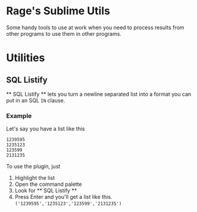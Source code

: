# Rage's Sublime Utils
Some handy tools to use at work when you need to process results from other programs to use them in other programs.

# Utilities

## SQL Listify
** SQL Listify ** lets you turn a newline separated list into a format you can put in an SQL `IN` clause.

### Example
Let's say you have a list like this
```
1239595
1235123
123599
2131235
```
To use the plugin, just
1. Highlight the list
2. Open the command palette
3. Look for ** SQL Listify **
4. Press Enter and you'll get a list like this.
`('1239595','1235123','123599','2131235')`
